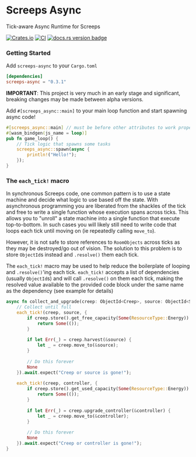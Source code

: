 # Screeps Async
Tick-aware Async Runtime for Screeps

[![Crates.io][crates-badge]][crates-url]
[![CI][actions-badge]][actions-url]
[![docs.rs version badge][docsrs-badge]][docs]

[crates-badge]: https://img.shields.io/crates/v/screeps-async.svg
[crates-url]: https://crates.io/crates/screeps-async
[actions-badge]: https://github.com/rustyscreeps/screeps-async/actions/workflows/ci.yml/badge.svg
[actions-url]: https://github.com/rustyscreeps/screeps-async/actions/workflows/ci.yml
[docsrs-badge]: https://docs.rs/screeps-async/badge.svg
[docs]: https://docs.rs/screeps-async/

### Getting Started
Add `screeps-async` to your `Cargo.toml`
```toml
[dependencies]
screeps-async = "0.3.1"
```

**IMPORTANT**: This project is very much in an early stage and significant, breaking changes may
be made between alpha versions.

Add `#[screeps_async::main]` to your main loop function and start spawning async code!
```rust
#[screeps_async::main] // must be before other attributes to work properly
#[wasm_bindgen(js_name = loop)]
pub fn game_loop() {
    // Tick logic that spawns some tasks
    screeps_async::spawn(async {
        println!("Hello!");
    });
}
```

### The `each_tick!` macro 

In synchronous Screeps code, one common pattern is to use a state machine and decide what logic to use based off the state.
With asynchronous programming you are liberated from the shackles of the tick and free to write a single function whose
execution spans across ticks. This allows you to "unroll" a state machine into a single function that execute top-to-bottom.
In such cases you will likely still need to write code that loops each tick until moving on (ie repeatedly calling `move_to`).

However, it is not safe to store references to `RoomObjects` across ticks as they may be destroyed/go out of vision. 
The solution to this problem is to store `ObjectId`s instead and `.resolve()` them each tick.

The `each_tick!` macro may be used to help reduce the boilerplate of looping and `.resolve()`'ing each tick. 
`each_tick!` accepts a list of dependencies (usually `ObjectId`s) and will call `.resolve()` on them each tick, making the
resolved value available to the provided code block under the same name as the dependency (see example for details)


```rust
async fn collect_and_upgrade(creep: ObjectId<Creep>, source: ObjectId<Source>, controller: ObjectId<StructureController>) {
    // Collect until full
    each_tick!(creep, source, {
        if creep.store().get_free_capacity(Some(ResourceType::Energy)) == 0 {
            return Some(());
        }
        
        if let Err(_) = creep.harvest(&source) {
            let _ = creep.move_to(&source);
        }
        
        // Do this forever
        None
    }).await.expect("Creep or source is gone!");
    
    each_tick!(creep, controller, {
        if creep.store().get_used_capacity(Some(ResourceType::Energy)) == 0 {
            return Some(());
        }
        
        if let Err(_) = creep.upgrade_controller(&controller) {
            let _ = creep.move_to(&controller);
        }
        
        // Do this forever
        None
    }).await.expect("Creep or controller is gone!");
}

```